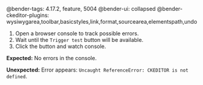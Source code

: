 @bender-tags: 4.17.2, feature, 5004
@bender-ui: collapsed
@bender-ckeditor-plugins: wysiwygarea,toolbar,basicstyles,link,format,sourcearea,elementspath,undo

1. Open a browser console to track possible errors.
2. Wait until the `Trigger test` button will be available.
3. Click the button and watch console.

**Expected:** No errors in the console.

**Unexpected:** Error appears: `Uncaught ReferenceError: CKEDITOR is not defined`.
